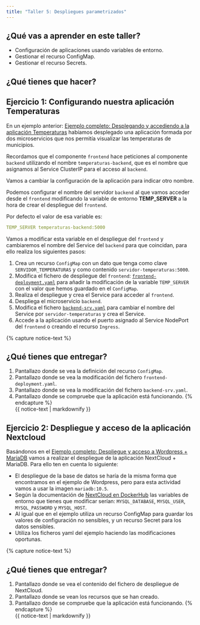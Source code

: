 ```yaml
---
title: "Taller 5: Despliegues parametrizados"
---
```


## ¿Qué vas a aprender en este taller?

* Configuración de aplicaciones usando variables de entorno.
* Gestionar el recurso ConfigMap.
* Gestionar el recurso Secrets.

## ¿Qué tienes que hacer?

## Ejercicio 1: Configurando nuestra aplicación Temperaturas 

En un ejemplo anterior: [Ejemplo completo: Desplegando y accediendo a la aplicación Temperaturas](https://github.com/josedom24/curso_kubernetes_ies/blob/main/modulo6/temperaturas.md) habíamos desplegado una aplicación formada por dos microservicios que nos permitía visualizar las temperaturas de municipios.

Recordamos que el componente `frontend` hace peticiones al componente `backend` utilizando el nombre `temperaturas-backend`, que es el nombre que asignamos al Service ClusterIP para el acceso al `backend`.

Vamos a cambiar la configuración de la aplicación para indicar otro nombre.

Podemos configurar el nombre del servidor `backend` al que vamos acceder desde el `frontend` modificando la variable de entorno **TEMP_SERVER** a la hora de crear el despliegue del `frontend`.

Por defecto el valor de esa variable es:

```yaml
TEMP_SERVER temperaturas-backend:5000
```

Vamos a modificar esta variable en el despliegue del `frontend` y cambiaremos el nombre del Service del `backend` para que coincidan, para ello realiza los siguientes pasos:

1. Crea un recurso `ConfigMap` con un dato que tenga como clave `SERVIDOR_TEMPERATURAS` y como contenido `servidor-temperaturas:5000`.
2. Modifica el fichero de despliegue del `frontend`: [`frontend-deployment.yaml`](../modulo6/files/temperaturas/frontend-deployment.yaml) para añadir la modificación de la variable `TEMP_SERVER` con el valor que hemos guardado en el `ConfigMap`.
3. Realiza el despliegue y crea el Service para acceder al `frontend`.
4. Despliega el microservicio `backend`.
5. Modifica el fichero [`backend-srv.yaml`](../modulo6/files/temperaturas/backend-srv.yaml) para cambiar el nombre del Service por `servidor-temperaturas` y crea el Service.
6. Accede a la aplicación usando el puerto asignado al Service NodePort del `frontend` o creando el recurso `Ingress`.

{% capture notice-text %}
## ¿Qué tienes que entregar?

1. Pantallazo donde se vea la definición del recurso `ConfigMap`.
2. Pantallazo donde se vea la modificación del fichero `frontend-deployment.yaml`.
3. Pantallazo donde se vea la modificación del fichero `backend-srv.yaml`.
4. Pantallazo donde se compruebe que la aplicación está funcionando.
{% endcapture %}<div class="notice--info">{{ notice-text | markdownify }}</div>		
## Ejercicio 2: Despliegue y acceso de la aplicación Nextcloud

Basándonos en el [Ejemplo completo: Despliegue y acceso a Wordpress + MariaDB](https://github.com/josedom24/curso_kubernetes_ies/blob/main/modulo7/wordpress.md) vamos a realizar el despliegue de la aplicación NextCloud + MariaDB. Para ello ten en cuenta lo siguiente:

* El despliegue de la base de datos se haría de la misma forma que encontramos en el ejemplo de Wordpress, pero para esta actividad vamos a usar la imagen `mariadb:10.5`.
* Según la documentación de [NextCloud en DockerHub](https://hub.docker.com/_/nextcloud) las variables de entorno que tienes que modificar serían: `MYSQL_DATABASE`, `MYSQL_USER`, `MYSQL_PASSWORD` y `MYSQL_HOST`.
* Al igual que en el ejemplo utiliza un recurso ConfigMap para guardar los valores de configuración no sensibles, y un recurso Secret para los datos sensibles.
* Utiliza los ficheros yaml del ejemplo haciendo las modificaciones oportunas.


{% capture notice-text %}
## ¿Qué tienes que entregar?

1. Pantallazo donde se vea el contenido del fichero de despliegue de NextCloud.
2. Pantallazo donde se vean los recursos que se han creado.
3. Pantallazo donde se compruebe que la aplicación está funcionando.
{% endcapture %}<div class="notice--info">{{ notice-text | markdownify }}</div>	

